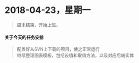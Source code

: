 # 2018-04-23，星期一

> 周末结束，开始上班。

#### 关于今天的任务安排

>   配置好从SVN上下载的项目，使之正常运行<br>
    继续整理图表模板，包括设值和取值方法，以及对应后端实体